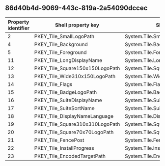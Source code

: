 ## 86d40b4d-9069-443c-819a-2a54090dccec

Property identifier | Shell property key | Shell name | Alias
--- | --- | --- | ---
2 | PKEY_Tile_SmallLogoPath | System.Tile.SmallLogoPath | 
4 | PKEY_Tile_Background | System.Tile.Background | 
5 | PKEY_Tile_Foreground | System.Tile.Foreground | 
11 | PKEY_Tile_LongDisplayName | System.Tile.LongDisplayName | 
12 | PKEY_Tile_Square150x150LogoPath | System.Tile.Square150x150LogoPath | 
13 | PKEY_Tile_Wide310x150LogoPath | System.Tile.Wide310x150LogoPath | 
14 | PKEY_Tile_Flags | System.Tile.Flags | 
15 | PKEY_Tile_BadgeLogoPath | System.Tile.BadgeLogoPath | 
16 | PKEY_Tile_SuiteDisplayName | System.Tile.SuiteDisplayName | 
17 | PKEY_Tile_SuiteSortName | System.Tile.SuiteSortName | 
18 | PKEY_Tile_DisplayNameLanguage | System.Tile.DisplayNameLanguage | 
19 | PKEY_Tile_Square310x310LogoPath | System.Tile.Square310x310LogoPath | 
20 | PKEY_Tile_Square70x70LogoPath | System.Tile.Square70x70LogoPath | 
21 | PKEY_Tile_FencePost | System.Tile.FencePost | 
22 | PKEY_Tile_InstallProgress | System.Tile.InstallProgress | 
23 | PKEY_Tile_EncodedTargetPath | System.Tile.EncodedTargetPath | 

